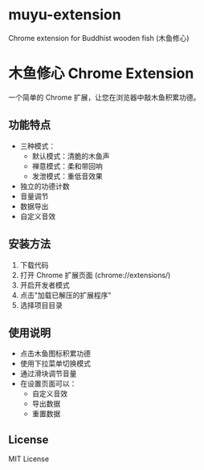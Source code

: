 # muyu-extension
Chrome extension for Buddhist wooden fish (木鱼修心)
# 木鱼修心 Chrome Extension

一个简单的 Chrome 扩展，让您在浏览器中敲木鱼积累功德。

## 功能特点

- 三种模式：
  - 默认模式：清脆的木鱼声
  - 禅意模式：柔和带回响
  - 发泄模式：重低音效果
- 独立的功德计数
- 音量调节
- 数据导出
- 自定义音效

## 安装方法

1. 下载代码
2. 打开 Chrome 扩展页面 (chrome://extensions/)
3. 开启开发者模式
4. 点击"加载已解压的扩展程序"
5. 选择项目目录

## 使用说明

- 点击木鱼图标积累功德
- 使用下拉菜单切换模式
- 通过滑块调节音量
- 在设置页面可以：
  - 自定义音效
  - 导出数据
  - 重置数据

## License

MIT License
